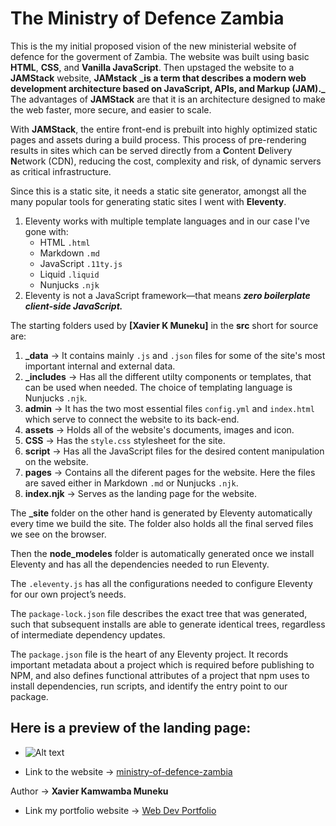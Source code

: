# The Ministry of Defence Zambia

This is the my initial proposed vision of the new ministerial website of defence for the goverment of Zambia. The website was built using basic **HTML**, **CSS**, and **Vanilla JavaScript**. Then upstaged the website to a **JAMStack** website, **JAMstack** **\_is a term that describes a modern web development architecture based on **JavaScript**, **APIs**, and **Markup** (JAM).\_** The advantages of **JAMStack** are that it is an architecture designed to make the web faster, more secure, and easier to scale.

With **JAMStack**, the entire front-end is prebuilt into highly optimized static pages and assets during a build process. This process of pre-rendering results in sites which can be served directly from a **C**ontent **D**elivery **N**etwork (CDN), reducing the cost, complexity and risk, of dynamic servers as critical infrastructure.

Since this is a static site, it needs a static site generator, amongst all the many popular tools for generating static sites I went with **Eleventy**.

1. Eleventy works with multiple template languages and in our case I've gone with:
   - HTML `.html`
   - Markdown `.md`
   - JavaScript `.11ty.js`
   - Liquid `.liquid`
   - Nunjucks `.njk`
2. Eleventy is not a JavaScript framework—that means **_zero boilerplate client-side JavaScript._**

The starting folders used by **[Xavier K Muneku]** in the **src** short for source are:

1. **\_data** -> It contains mainly `.js` and `.json` files for some of the site's most important internal and external data.
2. **\_includes** -> Has all the different utilty components or templates, that can be used when needed. The choice of templating language is Nunjucks `.njk`.
3. **admin** -> It has the two most essential files `config.yml` and `index.html` which serve to connect the website to its back-end.
4. **assets** -> Holds all of the website's documents, images and icon.
5. **CSS** -> Has the `style.css` stylesheet for the site.
6. **script** -> Has all the JavaScript files for the desired content manipulation on the website.
7. **pages** -> Contains all the diferent pages for the website. Here the files are saved either in Markdown `.md` or Nunjucks `.njk`.
8. **index.njk** -> Serves as the landing page for the website.

The **\_site** folder on the other hand is generated by Eleventy automatically every time we build the site. The folder also holds all the final served files we see on the browser.

Then the **node_modeles** folder is automatically generated once we install Eleventy and has all the dependencies needed to run Eleventy.

The `.eleventy.js` has all the configurations needed to configure Eleventy for our own project’s needs.

The `package-lock.json` file describes the exact tree that was generated, such that subsequent installs are able to generate identical trees, regardless of intermediate dependency updates.

The `package.json` file is the heart of any Eleventy project. It records important metadata about a project which is required before publishing to NPM, and also defines functional attributes of a project that npm uses to install dependencies, run scripts, and identify the entry point to our package.

## Here is a preview of the landing page:

- ![Alt text](\assets\images\screencapture-ministry-of-defence-zambia-netlify-app-2022-05-01-22_32_44.png "ministry-of-defence-zambia")

- Link to the website -> [ministry-of-defence-zambia](https://ministry-of-defence-zambia.netlify.app/)

Author -> **Xavier Kamwamba Muneku**

- Link my portfolio website -> [Web Dev Portfolio](https://devxavier.netlify.app/)
